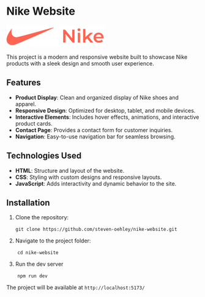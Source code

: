 # Nike Website

![Nike Website Banner](./src/assets/images/header-logo.svg)

This project is a modern and responsive website built to showcase Nike products with a sleek design and smooth user experience.

## Features

- **Product Display**: Clean and organized display of Nike shoes and apparel.
- **Responsive Design**: Optimized for desktop, tablet, and mobile devices.
- **Interactive Elements**: Includes hover effects, animations, and interactive product cards.
- **Contact Page**: Provides a contact form for customer inquiries.
- **Navigation**: Easy-to-use navigation bar for seamless browsing.

## Technologies Used

- **HTML**: Structure and layout of the website.
- **CSS**: Styling with custom designs and responsive layouts.
- **JavaScript**: Adds interactivity and dynamic behavior to the site.

## Installation

1. Clone the repository:
   ```
   git clone https://github.com/steven-oehley/nike-website.git
   ```
2. Navigate to the project folder:

```
    cd nike-website
```

3. Run the dev server

```
    npm run dev
```

The project will be available at `http://localhost:5173/`
